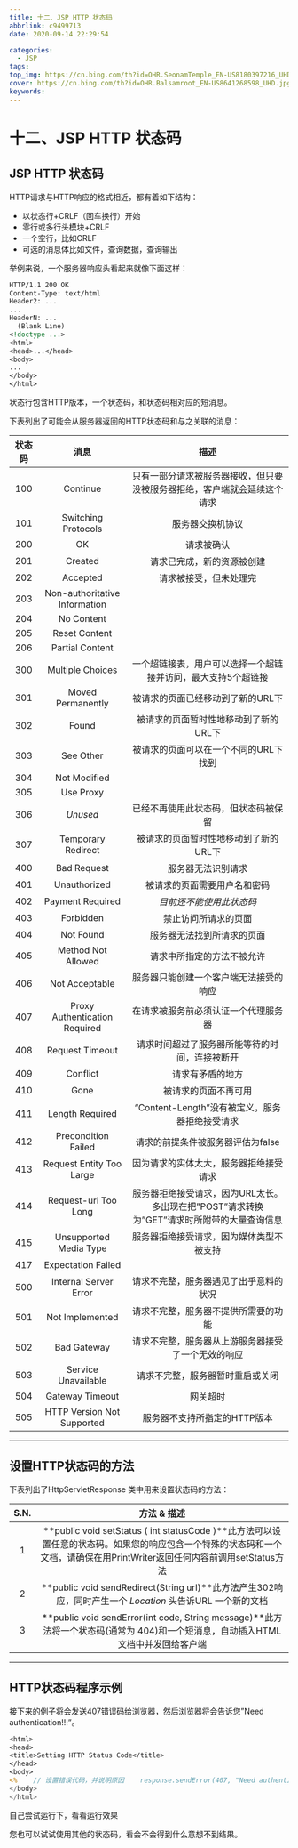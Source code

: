 ```yaml
---
title: 十二、JSP HTTP 状态码
abbrlink: c9499713
date: 2020-09-14 22:29:54

categories:
  - JSP
tags:
top_img: https://cn.bing.com/th?id=OHR.SeonamTemple_EN-US8180397216_UHD.jpg
cover: https://cn.bing.com/th?id=OHR.Balsamroot_EN-US8641268598_UHD.jpg
keywords:  
---
```

# 十二、JSP HTTP 状态码

## JSP HTTP 状态码

HTTP请求与HTTP响应的格式相近，都有着如下结构：

- 以状态行+CRLF（回车换行）开始
- 零行或多行头模块+CRLF
- 一个空行，比如CRLF
- 可选的消息体比如文件，查询数据，查询输出

举例来说，一个服务器响应头看起来就像下面这样：

```jsp
HTTP/1.1 200 OK
Content-Type: text/html
Header2: ...
...
HeaderN: ...
  (Blank Line)
<!doctype ...>
<html>
<head>...</head>
<body>
...
</body>
</html>
```

状态行包含HTTP版本，一个状态码，和状态码相对应的短消息。

下表列出了可能会从服务器返回的HTTP状态码和与之关联的消息：

| **状态码** |           **消息**            |                           **描述**                           |
| :--------: | :---------------------------: | :----------------------------------------------------------: |
|    100     |           Continue            | 只有一部分请求被服务器接收，但只要没被服务器拒绝，客户端就会延续这个请求 |
|    101     |      Switching Protocols      |                       服务器交换机协议                       |
|    200     |              OK               |                          请求被确认                          |
|    201     |            Created            |                  请求已完成，新的资源被创建                  |
|    202     |           Accepted            |                    请求被接受，但未处理完                    |
|    203     | Non-authoritative Information |                                                              |
|    204     |          No Content           |                                                              |
|    205     |         Reset Content         |                                                              |
|    206     |        Partial Content        |                                                              |
|    300     |       Multiple Choices        | 一个超链接表，用户可以选择一个超链接并访问，最大支持5个超链接 |
|    301     |       Moved Permanently       |              被请求的页面已经移动到了新的URL下               |
|    302     |             Found             |            被请求的页面暂时性地移动到了新的URL下             |
|    303     |           See Other           |            被请求的页面可以在一个不同的URL下找到             |
|    304     |         Not Modified          |                                                              |
|    305     |           Use Proxy           |                                                              |
|    306     |           *Unused*            |             已经不再使用此状态码，但状态码被保留             |
|    307     |      Temporary Redirect       |            被请求的页面暂时性地移动到了新的URL下             |
|    400     |          Bad Request          |                      服务器无法识别请求                      |
|    401     |         Unauthorized          |                 被请求的页面需要用户名和密码                 |
|    402     |       Payment Required        |                   *目前还不能使用此状态码*                   |
|    403     |           Forbidden           |                     禁止访问所请求的页面                     |
|    404     |           Not Found           |                  服务器无法找到所请求的页面                  |
|    405     |      Method Not Allowed       |                  请求中所指定的方法不被允许                  |
|    406     |        Not Acceptable         |            服务器只能创建一个客户端无法接受的响应            |
|    407     | Proxy Authentication Required |             在请求被服务前必须认证一个代理服务器             |
|    408     |        Request Timeout        |        请求时间超过了服务器所能等待的时间，连接被断开        |
|    409     |           Conflict            |                       请求有矛盾的地方                       |
|    410     |             Gone              |                     被请求的页面不再可用                     |
|    411     |        Length Required        |        “Content-Length”没有被定义，服务器拒绝接受请求        |
|    412     |      Precondition Failed      |              请求的前提条件被服务器评估为false               |
|    413     |   Request Entity Too Large    |            因为请求的实体太大，服务器拒绝接受请求            |
|    414     |     Request-url Too Long      | 服务器拒绝接受请求，因为URL太长。多出现在把”POST”请求转换为”GET”请求时所附带的大量查询信息 |
|    415     |    Unsupported Media Type     |           服务器拒绝接受请求，因为媒体类型不被支持           |
|    417     |      Expectation Failed       |                                                              |
|    500     |     Internal Server Error     |            请求不完整，服务器遇见了出乎意料的状况            |
|    501     |        Not Implemented        |             请求不完整，服务器不提供所需要的功能             |
|    502     |          Bad Gateway          |      请求不完整，服务器从上游服务器接受了一个无效的响应      |
|    503     |      Service Unavailable      |               请求不完整，服务器暂时重启或关闭               |
|    504     |        Gateway Timeout        |                           网关超时                           |
|    505     |  HTTP Version Not Supported   |                 服务器不支持所指定的HTTP版本                 |

------

## 设置HTTP状态码的方法

下表列出了HttpServletResponse 类中用来设置状态码的方法：

| **S.N.** |                   **方法** **&** **描述**                    |
| :------: | :----------------------------------------------------------: |
|    1     | **public void setStatus ( int statusCode )**此方法可以设置任意的状态码。如果您的响应包含一个特殊的状态码和一个文档，请确保在用PrintWriter返回任何内容前调用setStatus方法 |
|    2     | **public void sendRedirect(String url)**此方法产生302响应，同时产生一个 *Location* 头告诉URL 一个新的文档 |
|    3     | **public void sendError(int code, String message)**此方法将一个状态码(通常为 404)和一个短消息，自动插入HTML文档中并发回给客户端 |

------

## HTTP状态码程序示例

接下来的例子将会发送407错误码给浏览器，然后浏览器将会告诉您”Need authentication!!!”。

```JSP
<html>
<head>
<title>Setting HTTP Status Code</title>
</head>
<body>
<%    // 设置错误代码，并说明原因    response.sendError(407, "Need authentication!!!" ); %>
</body>
</html>
```

自己尝试运行下，看看运行效果

您也可以试试使用其他的状态码，看会不会得到什么意想不到结果。